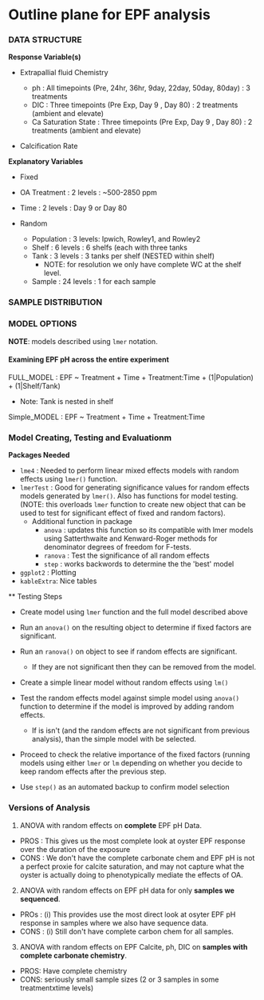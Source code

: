 # Outline plane for EPF analysis

### DATA STRUCTURE

**Response Variable(s)**

- Extrapallial fluid Chemistry
  - ph : All timepoints (Pre, 24hr, 36hr, 9day, 22day, 50day, 80day) : 3 treatments
  - DIC : Three timepoints (Pre Exp, Day 9 , Day 80) : 2 treatments (ambient and elevate)
  - Ca Saturation State :  Three timepoints (Pre Exp, Day 9 , Day 80) : 2 treatments (ambient and elevate)

- Calcification Rate

**Explanatory Variables**

- Fixed
-   OA Treatment : 2 levels : ~500-2850 ppm 
-   Time : 2 levels :  Day 9 or Day 80

- Random
  - Population : 3 levels: Ipwich, Rowley1, and Rowley2
  - Shelf : 6 levels : 6 shelfs (each with three tanks
  - Tank : 3 levels : 3 tanks per shelf (NESTED within shelf)
    - NOTE: for resolution we only have complete WC at the shelf level.
  - Sample :  24 levels :  1 for each sample
    
### SAMPLE DISTRIBUTION  

### MODEL OPTIONS  

**NOTE**: models described using ```lmer``` notation.

#### **Examining EPF pH across the entire experiment**

FULL_MODEL : EPF ~ Treatment + Time + Treatment:Time + (1|Population) + (1|Shelf/Tank)
  - Note: Tank is nested in shelf
  
Simple_MODEL : EPF ~ Treatment + Time + Treatment:Time

### Model Creating, Testing and Evaluationm

**Packages Needed**
- ```lme4``` :  Needed to perform linear mixed effects models with random effects using ```lmer()``` function.
- ```lmerTest``` : Good for generating significance values for random effects models generated by ```lmer()```. Also has functions for model testing. (NOTE: this overloads ```lmer``` function to create new object that can be used to test for significant effect of fixed and random factors).
  - Additional function in package
    - ```anova``` : updates this function so its compatible with lmer models using Satterthwaite and Kenward-Roger methods for denominator degrees of freedom for F-tests.
    - ```ranova``` : Test the significance of all random effects
    - ```step``` : works backwords to determine the the 'best' model
- ```ggplot2``` : Plotting
- ```kableExtra```: Nice tables

** Testing Steps
- Create model using ```lmer``` function and the full model described above
- Run an ```anova()``` on the resulting object to determine if fixed factors are significant.
- Run an ```ranova()``` on object to see if random effects are significant.
  - If they are not significant then they can be removed from the model.
  
- Create a simple linear model without random effects using ```lm()```
- Test the random effects model against simple model using ```anova()``` function to determine if the model is improved by adding random effects.
  - If is isn't (and the random effects are not significant from previous analysis), than the simple model with be selected.

- Proceed to check the relative importance of the fixed factors (running models using either ```lmer``` or ```lm``` depending on whether you decide to keep random effects after the previous step.
- Use ```step()``` as an automated backup to confirm model selection

### Versions of Analysis

1) ANOVA with random effects on **complete** EPF pH Data.
  - PROS : This gives us the most complete look at oyster EPF response over the duration of the exposure
  - CONS : We don't have the complete carbonate chem and EPF pH is not a perfect proxie for calcite saturation, and may not capture what the oyster is actually doing to phenotypically mediate the effects of OA.
  
2) ANOVA with random effects on EPF pH data for only **samples we sequenced**.
  - PROs : (i) This provides use the most direct look at osyter EPF pH response in samples where we also have sequence data.
  - CONS :  (i) Still don't have complete carbon chem for all samples. 
  
3) ANOVA with random effects on EPF Calcite, ph, DIC on **samples with complete carbonate chemistry**.
  - PROS: Have complete chemistry
  - CONS: seriously small sample sizes (2 or 3 samples in some treatmentxtime levels)





